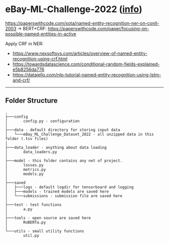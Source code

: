 # eBay-ML-Challenge-2022 ([info](https://eval.ai/web/challenges/challenge-page/1733/overview))

https://paperswithcode.com/sota/named-entity-recognition-ner-on-conll-2003
        -> BERT+CRF: https://paperswithcode.com/paper/focusing-on-possible-named-entities-in-active

Apply CRF in NER:
* https://www.nexsoftsys.com/articles/overview-of-named-entity-recognition-using-crf.html
* https://towardsdatascience.com/conditional-random-fields-explained-e5b8256da776
* https://datajello.com/nlp-tutorial-named-entity-recognition-using-lstm-and-crf/
        
---
## Folder Structure
```
.
├───config
│       config.py - configuration
│
├───data - default directory for storing input data
│   └───eBay_ML_Challenge_Dataset_2022 - all unzipped data in this folder (.tsv files)
│
├───data_loader - anything about data loading
│       data_loaders.py
│
├───model - this folder contains any net of project.
│       losses.py
│       metrics.py
│       models.py
│
├───saved
│   ├───logs - default logdir for tensorboard and logging
│   ├───models - trained models are saved here
│   └───submissions - submission file are saved here
│
├───test - test functions
│       a.py
│
├───tools - open source are saved here
│       RoBERTa.py
│
└───utils - small utility functions
        util.py
```
